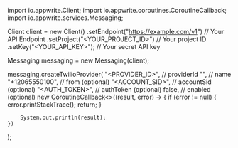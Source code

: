 import io.appwrite.Client;
import io.appwrite.coroutines.CoroutineCallback;
import io.appwrite.services.Messaging;

Client client = new Client()
    .setEndpoint("https://example.com/v1") // Your API Endpoint
    .setProject("<YOUR_PROJECT_ID>") // Your project ID
    .setKey("<YOUR_API_KEY>"); // Your secret API key

Messaging messaging = new Messaging(client);

messaging.createTwilioProvider(
    "<PROVIDER_ID>", // providerId
    "<NAME>", // name
    "+12065550100", // from (optional)
    "<ACCOUNT_SID>", // accountSid (optional)
    "<AUTH_TOKEN>", // authToken (optional)
    false, // enabled (optional)
    new CoroutineCallback<>((result, error) -> {
        if (error != null) {
            error.printStackTrace();
            return;
        }

        System.out.println(result);
    })
);

